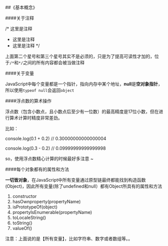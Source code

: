 ##《基本概念》

####关于注释

/*   这里是注释
 *   这里是注释
 *   这里是注释
 */

 上面第二个星号和第三个星号其实不是必须的，只是为了提高可读性才加的，位于`/*`和`*/`之间的所有内容都会被当做注释

 ####关于变量

 JavaScript中每个变量都是一个指针，指向内存中某个地址，**null**是**空对象指针**，所以使用`typeof null`会返回`object`

 ####浮点数的算术操作

 浮点数（包含小数点，且小数点后至少有一位数）的最高精度是17位小数，但在进行算术计算时精度非常差劲。

 比如：

 console.log(0.1 + 0.2)   // 0.30000000000000004

 console.log(0.3 - 0.2)   // 0.09999999999999998

 so，使用浮点数精心计算的时候最好多注意 ~ 

 ####每个对象都有的属性和方法

 **一切皆对象**，在JavaScript中所有变量通过原型链最终都能找到构造函数(Object)，因此所有变量(除了undefined和null）都有Object所具有的属性和方法

 1. constructor
 2. hasOwnproperty(propertyName)
 3. isPrototypeOf(object)
 4. propertyIsEnumerable(propertyName)
 5. toLocaleString()
 6. toString()
 7. valueOf()

 注意：上面说的是【所有变量】，比如字符串、数字或者数组等。。

